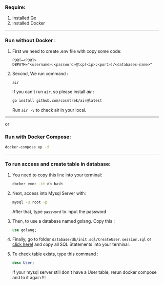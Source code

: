 ### Require:
1. Installed Go
1. Installed Docker

---
### Run without Docker :
1. First we need to create .env file with copy some code:
    ```
    PORT=<PORT>
    DBPATH="<username>:<password>@tcp(<ip>:<port>)/<databases-name>"
    ```


2. Second, We run command :
    ```bash 
    air
    ```

    If you can't run `air`, so please install *air* :
    ```bash
    go install github.com/cosmtrek/air@latest
    ```

    Run `air -v` to check air in your local.

---
or

### Run with Docker Compose:

```bash
docker-compose up -d
```

---
### To run access and create table in database:
1. You need to copy this line into your terminal:
    ```bash
    docker exec -it db bash
    ```
2. Next, access into Mysql Server with:
    ```bash
    mysql -u root -p
    ```

    After that, type `password` to input the password
3. Then, to use a database named golang. Copy this :
    ```sql
    use golang;
    ```
4. Finally, go to folder `database/db/init.sql/CreateUser.session.sql` or [click here!](https://github.com/billzayy/crud-go/blob/main/database/db/init.sql/CreateUser.session.sql) and copy all SQL Statements into your terminal.

5. To check table exists, type this command :
    ```sql
    desc User;
    ```
    If your mysql server still don't have a User table, rerun docker compose and to it again !!!



